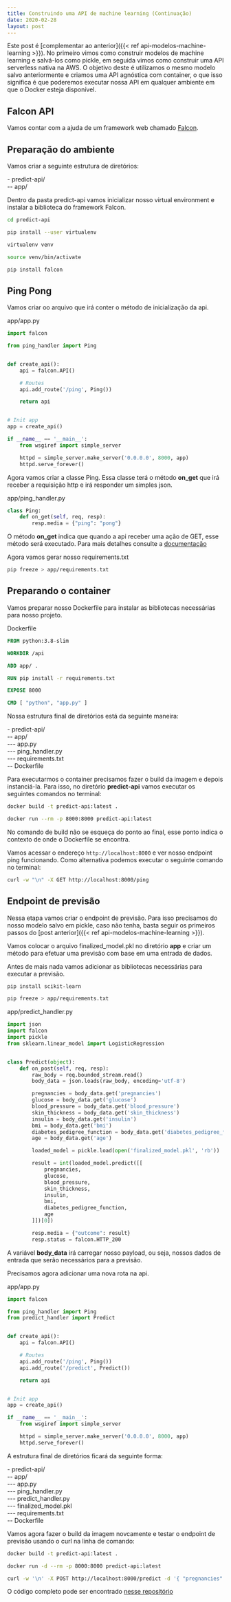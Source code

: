 ```yaml
---
title: Construindo uma API de machine learning (Continuação)
date: 2020-02-28
layout: post
---
```


Este post é [complementar ao anterior]({{< ref api-modelos-machine-learning >}}). No primeiro vimos como construir modelos de machine learning e salvá-los como pickle, em seguida vimos como construir uma API serverless nativa na AWS. O objetivo deste é utilizamos o mesmo modelo salvo anteriormente e criamos uma API agnóstica com container, o que isso significa é que poderemos executar nossa API em qualquer ambiente em que o Docker esteja disponível.

## Falcon API

Vamos contar com a ajuda de um framework web chamado [Falcon](https://falcon.readthedocs.io).

## Preparação do ambiente

Vamos criar a seguinte estrutura de diretórios:

\- predict-api/  
\-\- app/

Dentro da pasta predict-api vamos inicializar nosso virtual environment e instalar a biblioteca do framework Falcon.

```bash
cd predict-api

pip install --user virtualenv

virtualenv venv

source venv/bin/activate

pip install falcon
```

## Ping Pong

Vamos criar oo arquivo que irá conter o método de inicialização da api.

app/app.py

```python
import falcon

from ping_handler import Ping


def create_api():
    api = falcon.API()

    # Routes
    api.add_route('/ping', Ping())

    return api


# Init app
app = create_api()

if __name__ == '__main__':
    from wsgiref import simple_server

    httpd = simple_server.make_server('0.0.0.0', 8000, app)
    httpd.serve_forever()

```

Agora vamos criar a classe Ping. Essa classe terá o método **on_get** que irá receber a requisição http e irá responder um simples json.

app/ping_handler.py

```python
class Ping:
    def on_get(self, req, resp):
        resp.media = {"ping": "pong"}

```

O método **on_get** indica que quando a api receber uma ação de GET, esse método será executado. Para mais detalhes consulte a [documentação](https://falcon.readthedocs.io/en/stable/user/tutorial.html#creating-resources)

Agora vamos gerar nosso requirements.txt

```bash
pip freeze > app/requirements.txt
```

## Preparando o container

Vamos preparar nosso Dockerfile para instalar as bibliotecas necessárias para nosso projeto.

Dockerfile

```dockerfile
FROM python:3.8-slim

WORKDIR /api

ADD app/ .

RUN pip install -r requirements.txt

EXPOSE 8000

CMD [ "python", "app.py" ]
```

Nossa estrutura final de diretórios está da seguinte maneira:

\- predict-api/  
\-\- app/  
\-\-\- app.py  
\-\-\- ping_handler.py  
\-\-\- requirements.txt  
\-\- Dockerfile  

Para executarmos o container precisamos fazer o build da imagem e depois instanciá-la. Para isso, no diretório **predict-api** vamos executar os seguintes comandos no terminal:

```bash
docker build -t predict-api:latest .

docker run --rm -p 8000:8000 predict-api:latest
```

No comando de build não se esqueça do ponto ao final, esse ponto indica o contexto de onde o Dockerfile se encontra.

Vamos acessar o endereço `http://localhost:8000` e ver nosso endpoint ping funcionando. Como alternativa podemos executar o seguinte comando no terminal:

```bash
curl -w "\n" -X GET http://localhost:8000/ping
```

## Endpoint de previsão

Nessa etapa vamos criar o endpoint de previsão. Para isso precisamos do nosso modelo salvo em pickle, caso não tenha, basta seguir os primeiros passos do [post anterior]({{< ref api-modelos-machine-learning >}}).

Vamos colocar o arquivo finalized_model.pkl no diretório **app** e criar um método para efetuar uma previsão com base em uma entrada de dados.

Antes de mais nada vamos adicionar as bibliotecas necessárias para executar a previsão.

```bash
pip install scikit-learn

pip freeze > app/requirements.txt
```

app/predict_handler.py

```python
import json
import falcon
import pickle
from sklearn.linear_model import LogisticRegression


class Predict(object):
    def on_post(self, req, resp):
        raw_body = req.bounded_stream.read()
        body_data = json.loads(raw_body, encoding='utf-8')

        pregnancies = body_data.get('pregnancies')
        glucose = body_data.get('glucose')
        blood_pressure = body_data.get('blood_pressure')
        skin_thickness = body_data.get('skin_thickness')
        insulin = body_data.get('insulin')
        bmi = body_data.get('bmi')
        diabetes_pedigree_function = body_data.get('diabetes_pedigree_function')
        age = body_data.get('age')

        loaded_model = pickle.load(open('finalized_model.pkl', 'rb'))

        result = int(loaded_model.predict([[
            pregnancies,
            glucose,
            blood_pressure,
            skin_thickness,
            insulin,
            bmi,
            diabetes_pedigree_function,
            age
        ]])[0])

        resp.media = {"outcome": result}
        resp.status = falcon.HTTP_200

```

A variável **body_data** irá carregar nosso payload, ou seja, nossos dados de entrada que serão necessários para a previsão.

Precisamos agora adicionar uma nova rota na api.

app/app.py

```python
import falcon

from ping_handler import Ping
from predict_handler import Predict


def create_api():
    api = falcon.API()

    # Routes
    api.add_route('/ping', Ping())
    api.add_route('/predict', Predict())

    return api


# Init app
app = create_api()

if __name__ == '__main__':
    from wsgiref import simple_server

    httpd = simple_server.make_server('0.0.0.0', 8000, app)
    httpd.serve_forever()

```

A estrutura final de diretórios ficará da seguinte forma:

\- predict-api/  
\-\- app/  
\-\-\- app.py  
\-\-\- ping_handler.py  
\-\-\- predict_handler.py  
\-\-\- finalized_model.pkl  
\-\-\- requirements.txt  
\-\- Dockerfile  

Vamos agora fazer o build da imagem novcamente e testar o endpoint de previsão usando o curl na linha de comando:

```bash
docker build -t predict-api:latest .

docker run -d --rm -p 8000:8000 predict-api:latest

curl -w '\n' -X POST http://localhost:8000/predict -d '{ "pregnancies": 2, "glucose": 148, "blood_pressure": 72, "skin_thickness": 35, "insulin": 0, "bmi": 33.6, "diabetes_pedigree_function": 0.674, "age": 22 }'
```

O código completo pode ser encontrado [nesse repositório](https://github.com/jhisse/api-machine-learning-container)
